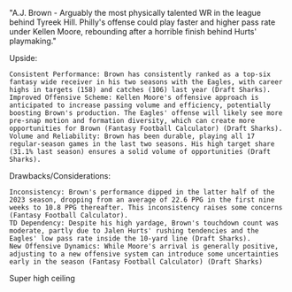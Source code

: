 "A.J. Brown - Arguably the most physically talented WR in the league behind Tyreek Hill. Philly's offense could play faster and higher pass rate under Kellen Moore, rebounding after a horrible finish behind Hurts' playmaking."

Upside:

    Consistent Performance: Brown has consistently ranked as a top-six fantasy wide receiver in his two seasons with the Eagles, with career highs in targets (158) and catches (106) last year​ (Draft Sharks)​.
    Improved Offensive Scheme: Kellen Moore's offensive approach is anticipated to increase passing volume and efficiency, potentially boosting Brown's production. The Eagles' offense will likely see more pre-snap motion and formation diversity, which can create more opportunities for Brown​ (Fantasy Football Calculator)​​ (Draft Sharks)​.
    Volume and Reliability: Brown has been durable, playing all 17 regular-season games in the last two seasons. His high target share (31.1% last season) ensures a solid volume of opportunities​ (Draft Sharks)​.

Drawbacks/Considerations:

    Inconsistency: Brown's performance dipped in the latter half of the 2023 season, dropping from an average of 22.6 PPG in the first nine weeks to 10.8 PPG thereafter. This inconsistency raises some concerns​ (Fantasy Football Calculator)​.
    TD Dependency: Despite his high yardage, Brown's touchdown count was moderate, partly due to Jalen Hurts' rushing tendencies and the Eagles' low pass rate inside the 10-yard line​ (Draft Sharks)​.
    New Offensive Dynamics: While Moore's arrival is generally positive, adjusting to a new offensive system can introduce some uncertainties early in the season​ (Fantasy Football Calculator)​​ (Draft Sharks)​

Super high ceiling
